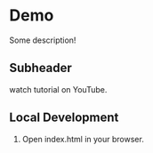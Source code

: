 # Demo

Some description!

## Subheader

watch tutorial on YouTube.

## Local Development

1. Open index.html in your browser.
